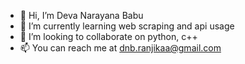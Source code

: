 - 👋 Hi, I’m Deva Narayana Babu
- 🌱 I’m currently learning web scraping and api usage
- 💞️ I’m looking to collaborate on python, c++ 
- 📫 You can reach me at dnb.ranjikaa@gmail.com

<!---
dnb02/dnb02 is a ✨ special ✨ repository because its `README.md` (this file) appears on your GitHub profile.
You can click the Preview link to take a look at your changes.
--->
